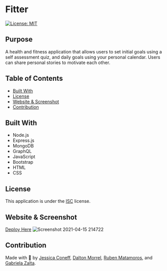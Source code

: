 # Fitter
[![License: MIT](https://img.shields.io/badge/License-ISC-yellow.svg)](https://opensource.org/licenses/ISC)

## Purpose
A health and fitness application that allows users to set initial goals using a self assessment quiz, and daily goals using your personal calendar.
Users can share personal stories to motivate each other.

## Table of Contents
* [Built With](#Built-With)
* [License](#License)
* [Website & Screenshot](#Website-&-Screenshot)
* [Contribution](#Contribution)

## Built With
* Node.js
* Express.js
* MongoDB
* GraphQL
* JavaScript
* Bootstrap
* HTML
* CSS

## License
This application is under the [ISC](https://opensource.org/licenses/ISC) license.

## Website & Screenshot

[Deploy Here]()
![Screenshot 2021-04-15 214722](https://user-images.githubusercontent.com/65797801/115083616-a649a900-9ed5-11eb-8ba0-7e1027f32dd3.png)

## Contribution
Made with 💪 by [Jessica Coneff](https://github.com/jconeff), [Dalton Morrel](https://github.com/Dmorrel7), [Ruben Matamoros](https://github.com/valiantcreative33), and [Gabriela Zalta](https://github.com/gabrielazalta).
